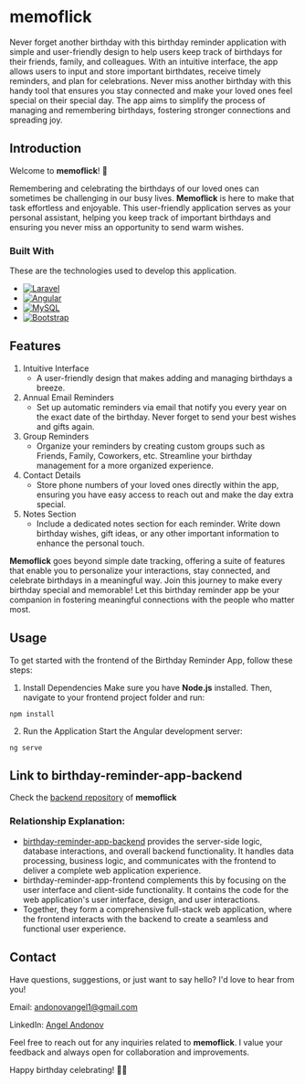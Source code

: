 # memoflick

Never forget another birthday with this birthday reminder application with simple and user-friendly design to help users keep track of birthdays for their friends, family, and colleagues. With an intuitive interface, the app allows users to input and store important birthdates, receive timely reminders, and plan for celebrations. Never miss another birthday with this handy tool that ensures you stay connected and make your loved ones feel special on their special day. The app aims to simplify the process of managing and remembering birthdays, fostering stronger connections and spreading joy.

## Introduction

Welcome to **memoflick**! 🎉

Remembering and celebrating the birthdays of our loved ones can sometimes be challenging in our busy lives. **Memoflick** is here to make that task effortless and enjoyable. This user-friendly application serves as your personal assistant, helping you keep track of important birthdays and ensuring you never miss an opportunity to send warm wishes.

### Built With

These are the technologies used to develop this application.

- [![Laravel](https://img.shields.io/badge/laravel-%23FF2D20.svg?style=for-the-badge&logo=laravel&logoColor=white)](https://laravel.com/)
- [![Angular](https://img.shields.io/badge/angular-%23DD0031.svg?style=for-the-badge&logo=angular&logoColor=white)](https://angular.io/)
- [![MySQL](https://img.shields.io/badge/mysql-%2300f.svg?style=for-the-badge&logo=mysql&logoColor=white)](https://www.mysql.com/)
- [![Bootstrap](https://img.shields.io/badge/bootstrap-%238511FA.svg?style=for-the-badge&logo=bootstrap&logoColor=white)](https://getbootstrap.com/)

## Features

1. Intuitive Interface
    - A user-friendly design that makes adding and managing birthdays a breeze.
2. Annual Email Reminders
    - Set up automatic reminders via email that notify you every year on the exact date of the birthday. Never forget to send your best wishes and gifts again.
3. Group Reminders
    - Organize your reminders by creating custom groups such as Friends, Family, Coworkers, etc. Streamline your birthday management for a more organized experience.
4. Contact Details
    - Store phone numbers of your loved ones directly within the app, ensuring you have easy access to reach out and make the day extra special.
5. Notes Section
    - Include a dedicated notes section for each reminder. Write down birthday wishes, gift ideas, or any other important information to enhance the personal touch.

**Memoflick** goes beyond simple date tracking, offering a suite of features that enable you to personalize your interactions, stay connected, and celebrate birthdays in a meaningful way. Join this journey to make every birthday special and memorable! Let this birthday reminder app be your companion in fostering meaningful connections with the people who matter most.

## Usage

To get started with the frontend of the Birthday Reminder App, follow these steps:

1. Install Dependencies
Make sure you have **Node.js** installed. Then, navigate to your frontend project folder and run:
```
npm install
```

2. Run the Application
Start the Angular development server:
```
ng serve
```

## Link to birthday-reminder-app-backend

Check the [backend repository](https://github.com/andonovangel/birthday-reminder-app-backend) of **memoflick**

### Relationship Explanation:

- [birthday-reminder-app-backend](https://github.com/andonovangel/birthday-reminder-app-backend) provides the server-side logic, database interactions, and overall backend functionality. It handles data processing, business logic, and communicates with the frontend to deliver a complete web application experience.
- birthday-reminder-app-frontend complements this by focusing on the user interface and client-side functionality. It contains the code for the web application's user interface, design, and user interactions.
- Together, they form a comprehensive full-stack web application, where the frontend interacts with the backend to create a seamless and functional user experience.

## Contact

Have questions, suggestions, or just want to say hello? I'd love to hear from you!

Email: andonovangel1@gmail.com

LinkedIn: [Angel Andonov](https://www.linkedin.com/in/andonovangel/)

Feel free to reach out for any inquiries related to **memoflick**. I value your feedback and always open for collaboration and improvements.

Happy birthday celebrating! 🎂🎉

